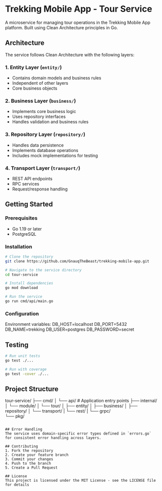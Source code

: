 # Trekking Mobile App - Tour Service

A microservice for managing tour operations in the Trekking Mobile App platform. Built using Clean Architecture principles in Go.

## Architecture

The service follows Clean Architecture with the following layers:

### 1. Entity Layer (`entity/`)
- Contains domain models and business rules
- Independent of other layers
- Core business objects

### 2. Business Layer (`business/`)
- Implements core business logic
- Uses repository interfaces
- Handles validation and business rules

### 3. Repository Layer (`repository/`)
- Handles data persistence
- Implements database operations
- Includes mock implementations for testing

### 4. Transport Layer (`transport/`)
- REST API endpoints
- RPC services
- Request/response handling

## Getting Started

### Prerequisites
- Go 1.19 or later
- PostgreSQL

### Installation
```bash
# Clone the repository
git clone https://github.com/GnauqTheBeast/trekking-mobile-app.git

# Navigate to the service directory
cd tour-service

# Install dependencies
go mod download

# Run the service
go run cmd/api/main.go
```

### Configuration
Environment variables:
DB_HOST=localhost
DB_PORT=5432
DB_NAME=trekking
DB_USER=postgres
DB_PASSWORD=secret

## Testing

```bash
# Run unit tests
go test ./...

# Run with coverage
go test -cover ./...
```

## Project Structure

tour-service/
├── cmd/
│ └── api/ # Application entry points
├── internal/
│ └── module/
│   └── tour/ 
│ ├── entity/
│ ├── business/
│ ├── repository/
│ └── transport/
|   └── rest/
|   └── grpc/   
└── pkg/

```

## Error Handling
The service uses domain-specific error types defined in `errors.go` for consistent error handling across layers.

## Contributing
1. Fork the repository
2. Create your feature branch
3. Commit your changes
4. Push to the branch
5. Create a Pull Request

## License
This project is licensed under the MIT License - see the LICENSE file for details